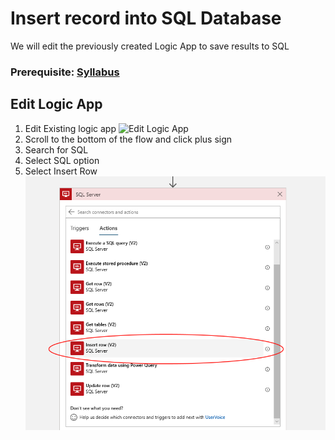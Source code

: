# Insert record into SQL Database

We will edit the previously created Logic App to save results to SQL

### Prerequisite: [Syllabus](./readme.md)

## Edit Logic App
1. Edit Existing logic app
![Edit Logic App](media/38-edit-logic-app.pmg)
1. Scroll to the bottom of the flow and click plus sign
1. Search for SQL
1. Select SQL option
1. Select Insert Row
![Select Insert Row](media/39-select-insert-row.png)

